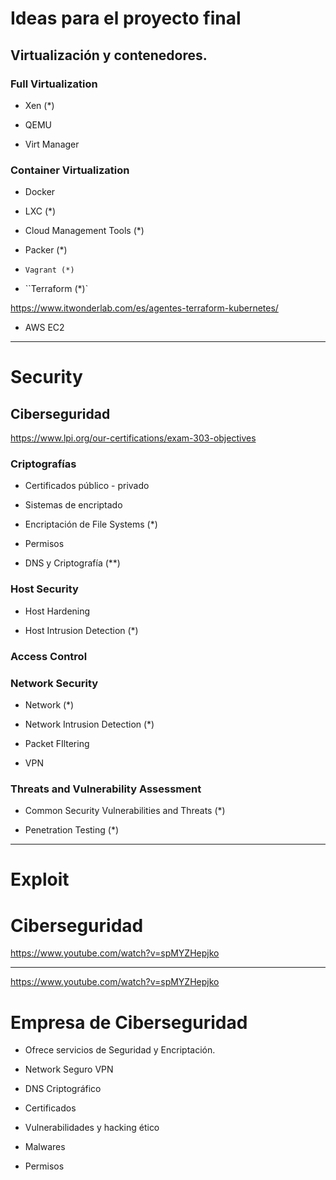 # Ideas para el proyecto final



## Virtualización y contenedores.

### Full Virtualization

- Xen (*)

- QEMU

- Virt Manager

### Container Virtualization

- Docker

- LXC (*)

- Cloud Management Tools (*)

- Packer (*)

- `Vagrant (*)`

- ``Terraform (*)`

https://www.itwonderlab.com/es/agentes-terraform-kubernetes/ 

- AWS EC2

-----------------------------------------------------------


# Security

## Ciberseguridad

https://www.lpi.org/our-certifications/exam-303-objectives 

### Criptografías

- Certificados público - privado

- Sistemas de encriptado

- Encriptación de File Systems (*)

- Permisos

- DNS y Criptografía (**)

### Host Security

- Host Hardening

- Host Intrusion Detection (*)

### Access Control

### Network Security

- Network (*)

- Network Intrusion Detection (*)

- Packet FIltering

- VPN

### Threats and Vulnerability Assessment

- Common Security Vulnerabilities and Threats (*)

- Penetration Testing (*)

-----------------------------------------------------------

# Exploit

# Ciberseguridad

https://www.youtube.com/watch?v=spMYZHepjko

-----------------------------------------------------------

https://www.youtube.com/watch?v=spMYZHepjko 

# Empresa de Ciberseguridad

- Ofrece servicios de Seguridad y Encriptación.

- Network Seguro VPN

- DNS Criptográfico

- Certificados 

- Vulnerabilidades y hacking ético

- Malwares

- Permisos